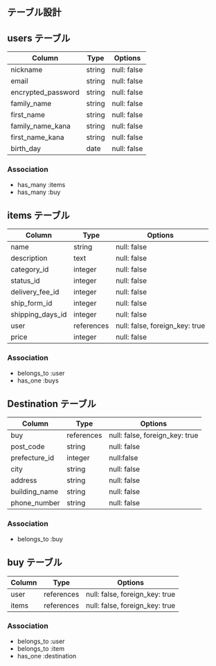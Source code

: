## テーブル設計

## users テーブル

| Column          | Type   | Options     |
| ----------------| ------ | ----------- |
| nickname        | string | null: false |
| email           | string | null: false |
| encrypted_password       | string | null: false |
| family_name     | string | null: false |
| first_name      | string | null: false |
| family_name_kana| string | null: false |
| first_name_kana | string | null: false |
| birth_day       | date   | null: false |


### Association

- has_many :items
- has_many :buy


## items テーブル

| Column          | Type   | Options     |
| ----------------| ------ | ----------- |
| name            | string | null: false |
| description     | text | null: false |
| category_id        | integer | null: false |
| status_id          | integer | null: false |
| delivery_fee_id    | integer | null: false |
| ship_form_id       | integer | null: false |
| shipping_days_id   | integer | null: false |
| user         | references | null: false, foreign_key: true  |
| price           | integer | null: false |

### Association

- belongs_to :user
- has_one :buys



## Destination テーブル

| Column       | Type       | Options                        |
| ------------ | ---------- | ------------------------------ |
| buy       | references | null: false, foreign_key: true |
| post_code    | string | null: false                        |
| prefecture_id   | integer |null:false                      | 
| city         | string | null: false                        |
| address      | string | null: false                        |
| building_name      | string | null: false                        |
| phone_number | string | null: false                        |
### Association

- belongs_to :buy


## buy テーブル

| Column     | Type       | Options                        |
| -------    | ---------- | ------------------------------ |
| user    | references | null: false, foreign_key: true |
| items   | references | null: false, foreign_key: true |

### Association

- belongs_to :user
- belongs_to :item
- has_one :destination


